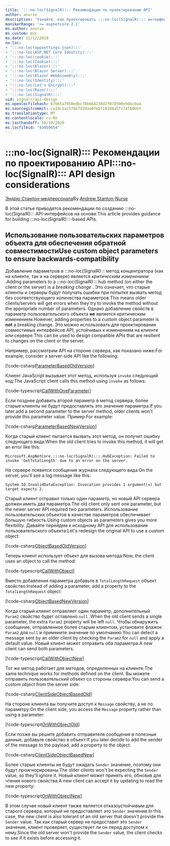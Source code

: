 ```yaml
---
title: ':::no-loc(SignalR)::: Рекомендации по проектированию API'
author: anurse
description: 'Узнайте, как проектировать :::no-loc(SignalR)::: интерфейсы API для совместимости с различными версиями приложения.'
monikerRange: '>= aspnetcore-2.1'
ms.author: anurse
ms.custom: mvc
ms.date: 11/12/2019
no-loc:
- ':::no-loc(appsettings.json):::'
- ':::no-loc(ASP.NET Core Identity):::'
- ':::no-loc(cookie):::'
- ':::no-loc(Cookie):::'
- ':::no-loc(Blazor):::'
- ':::no-loc(Blazor Server):::'
- ':::no-loc(Blazor WebAssembly):::'
- ':::no-loc(Identity):::'
- ":::no-loc(Let's Encrypt):::"
- ':::no-loc(Razor):::'
- ':::no-loc(SignalR):::'
uid: signalr/api-design
ms.openlocfilehash: 87665a7950edbc70b664230d2f078598e9dbc0aa
ms.sourcegitcommit: ca34c1ac578e7d3daa0febf1810ba5fc74f60bbf
ms.translationtype: MT
ms.contentlocale: ru-RU
ms.lasthandoff: 10/30/2020
ms.locfileid: "93059654"
---
```

# <a name="no-locsignalr-api-design-considerations"></a><span data-ttu-id="cb056-103">:::no-loc(SignalR)::: Рекомендации по проектированию API</span><span class="sxs-lookup"><span data-stu-id="cb056-103">:::no-loc(SignalR)::: API design considerations</span></span>

<span data-ttu-id="cb056-104">[Эндрю Стантон-медперсонала](https://twitter.com/anurse)</span><span class="sxs-lookup"><span data-stu-id="cb056-104">By [Andrew Stanton-Nurse](https://twitter.com/anurse)</span></span>

<span data-ttu-id="cb056-105">В этой статье приводятся рекомендации по созданию :::no-loc(SignalR)::: API-интерфейсов на основе.</span><span class="sxs-lookup"><span data-stu-id="cb056-105">This article provides guidance for building :::no-loc(SignalR):::-based APIs.</span></span>

## <a name="use-custom-object-parameters-to-ensure-backwards-compatibility"></a><span data-ttu-id="cb056-106">Использование пользовательских параметров объекта для обеспечения обратной совместимости</span><span class="sxs-lookup"><span data-stu-id="cb056-106">Use custom object parameters to ensure backwards-compatibility</span></span>

<span data-ttu-id="cb056-107">Добавление параметров в :::no-loc(SignalR)::: метод концентратора (как на клиенте, так и на сервере) является *критическим изменением* .</span><span class="sxs-lookup"><span data-stu-id="cb056-107">Adding parameters to a :::no-loc(SignalR)::: hub method (on either the client or the server) is a *breaking change* .</span></span> <span data-ttu-id="cb056-108">Это означает, что старые клиенты и серверы будут получать ошибки при попытке вызвать метод без соответствующего количества параметров.</span><span class="sxs-lookup"><span data-stu-id="cb056-108">This means older clients/servers will get errors when they try to invoke the method without the appropriate number of parameters.</span></span> <span data-ttu-id="cb056-109">Однако добавление свойств в параметр пользовательского объекта **не** является критическим изменением.</span><span class="sxs-lookup"><span data-stu-id="cb056-109">However, adding properties to a custom object parameter is **not** a breaking change.</span></span> <span data-ttu-id="cb056-110">Это можно использовать для проектирования совместимых интерфейсов API, устойчивых к изменениям на клиенте или сервере.</span><span class="sxs-lookup"><span data-stu-id="cb056-110">This can be used to design compatible APIs that are resilient to changes on the client or the server.</span></span>

<span data-ttu-id="cb056-111">Например, рассмотрим API на стороне сервера, как показано ниже:</span><span class="sxs-lookup"><span data-stu-id="cb056-111">For example, consider a server-side API like the following:</span></span>

[!code-csharp[ParameterBasedOldVersion](api-design/sample/Samples.cs?name=ParameterBasedOldVersion)]

<span data-ttu-id="cb056-112">Клиент JavaScript вызывает этот метод, используя `invoke` следующий код:</span><span class="sxs-lookup"><span data-stu-id="cb056-112">The JavaScript client calls this method using `invoke` as follows:</span></span>

[!code-typescript[CallWithOneParameter](api-design/sample/Samples.ts?name=CallWithOneParameter)]

<span data-ttu-id="cb056-113">Если позднее добавить второй параметр в метод сервера, более старые клиенты не будут предоставлять это значение параметра.</span><span class="sxs-lookup"><span data-stu-id="cb056-113">If you later add a second parameter to the server method, older clients won't provide this parameter value.</span></span> <span data-ttu-id="cb056-114">Пример:</span><span class="sxs-lookup"><span data-stu-id="cb056-114">For example:</span></span>

[!code-csharp[ParameterBasedNewVersion](api-design/sample/Samples.cs?name=ParameterBasedNewVersion)]

<span data-ttu-id="cb056-115">Когда старый клиент пытается вызвать этот метод, он получит ошибку следующего вида:</span><span class="sxs-lookup"><span data-stu-id="cb056-115">When the old client tries to invoke this method, it will get an error like this:</span></span>

```
Microsoft.AspNetCore.:::no-loc(SignalR):::.HubException: Failed to invoke 'GetTotalLength' due to an error on the server.
```

<span data-ttu-id="cb056-116">На сервере появится сообщение журнала следующего вида:</span><span class="sxs-lookup"><span data-stu-id="cb056-116">On the server, you'll see a log message like this:</span></span>

```
System.IO.InvalidDataException: Invocation provides 1 argument(s) but target expects 2.
```

<span data-ttu-id="cb056-117">Старый клиент отправил только один параметр, но новый API сервера должен иметь два параметра.</span><span class="sxs-lookup"><span data-stu-id="cb056-117">The old client only sent one parameter, but the newer server API required two parameters.</span></span> <span data-ttu-id="cb056-118">Использование пользовательских объектов в качестве параметров обеспечивает большую гибкость.</span><span class="sxs-lookup"><span data-stu-id="cb056-118">Using custom objects as parameters gives you more flexibility.</span></span> <span data-ttu-id="cb056-119">Давайте перейдем к исходному API для использования пользовательского объекта:</span><span class="sxs-lookup"><span data-stu-id="cb056-119">Let's redesign the original API to use a custom object:</span></span>

[!code-csharp[ObjectBasedOldVersion](api-design/sample/Samples.cs?name=ObjectBasedOldVersion)]

<span data-ttu-id="cb056-120">Теперь клиент использует объект для вызова метода:</span><span class="sxs-lookup"><span data-stu-id="cb056-120">Now, the client uses an object to call the method:</span></span>

[!code-typescript[CallWithObject](api-design/sample/Samples.ts?name=CallWithObject)]

<span data-ttu-id="cb056-121">Вместо добавления параметра добавьте в `TotalLengthRequest` объект свойство:</span><span class="sxs-lookup"><span data-stu-id="cb056-121">Instead of adding a parameter, add a property to the `TotalLengthRequest` object:</span></span>

[!code-csharp[ObjectBasedNewVersion](api-design/sample/Samples.cs?name=ObjectBasedNewVersion&highlight=4,9-13)]

<span data-ttu-id="cb056-122">Когда старый клиент отправляет один параметр, дополнительный `Param2` свойство будет оставлено `null` .</span><span class="sxs-lookup"><span data-stu-id="cb056-122">When the old client sends a single parameter, the extra `Param2` property will be left `null`.</span></span> <span data-ttu-id="cb056-123">Чтобы обнаружить сообщение, отправленное более старым клиентом, установите флажок `Param2` для `null` и примените значение по умолчанию.</span><span class="sxs-lookup"><span data-stu-id="cb056-123">You can detect a message sent by an older client by checking the `Param2` for `null` and apply a default value.</span></span> <span data-ttu-id="cb056-124">Новый клиент может отправить оба параметра.</span><span class="sxs-lookup"><span data-stu-id="cb056-124">A new client can send both parameters.</span></span>

[!code-typescript[CallWithObjectNew](api-design/sample/Samples.ts?name=CallWithObjectNew)]

<span data-ttu-id="cb056-125">Тот же метод работает для методов, определенных на клиенте.</span><span class="sxs-lookup"><span data-stu-id="cb056-125">The same technique works for methods defined on the client.</span></span> <span data-ttu-id="cb056-126">Вы можете отправить пользовательский объект со стороны сервера:</span><span class="sxs-lookup"><span data-stu-id="cb056-126">You can send a custom object from the server side:</span></span>

[!code-csharp[ClientSideObjectBasedOld](api-design/sample/Samples.cs?name=ClientSideObjectBasedOld)]

<span data-ttu-id="cb056-127">На стороне клиента вы получите доступ к `Message` свойству, а не по параметру:</span><span class="sxs-lookup"><span data-stu-id="cb056-127">On the client side, you access the `Message` property rather than using a parameter:</span></span>

[!code-typescript[OnWithObjectOld](api-design/sample/Samples.ts?name=OnWithObjectOld)]

<span data-ttu-id="cb056-128">Если позже вы решите добавить отправителя сообщения в полезные данные, добавьте свойство в объект:</span><span class="sxs-lookup"><span data-stu-id="cb056-128">If you later decide to add the sender of the message to the payload, add a property to the object:</span></span>

[!code-csharp[ClientSideObjectBasedNew](api-design/sample/Samples.cs?name=ClientSideObjectBasedNew&highlight=5)]

<span data-ttu-id="cb056-129">Более старые клиенты не будут ожидать `Sender` значение, поэтому они будут проигнорированы.</span><span class="sxs-lookup"><span data-stu-id="cb056-129">The older clients won't be expecting the `Sender` value, so they'll ignore it.</span></span> <span data-ttu-id="cb056-130">Новый клиент может принять его, обновив для чтения нового свойства:</span><span class="sxs-lookup"><span data-stu-id="cb056-130">A new client can accept it by updating to read the new property:</span></span>

[!code-typescript[OnWithObjectNew](api-design/sample/Samples.ts?name=OnWithObjectNew&highlight=2-5)]

<span data-ttu-id="cb056-131">В этом случае новый клиент также является отказоустойчивым для старого сервера, который не предоставляет это `Sender` значение.</span><span class="sxs-lookup"><span data-stu-id="cb056-131">In this case, the new client is also tolerant of an old server that doesn't provide the `Sender` value.</span></span> <span data-ttu-id="cb056-132">Так как старый сервер не предоставит это `Sender` значение, клиент проверяет, существует ли он перед доступом к нему.</span><span class="sxs-lookup"><span data-stu-id="cb056-132">Since the old server won't provide the `Sender` value, the client checks to see if it exists before accessing it.</span></span>

